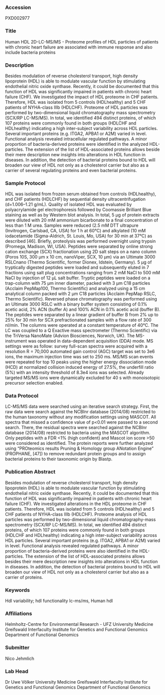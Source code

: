 ### Accession
PXD002977

### Title
Human HDL 2D-LC-MS/MS -  Proteome profiles of HDL particles of patients with chronic heart failure are associated with immune response and also include bacteria proteins

### Description
Besides modulation of reverse cholesterol transport, high density lipoprotein (HDL) is able to modulate vascular function by stimulating endothelial nitric oxide synthase. Recently, it could be documented that this function of HDL was significantly impaired in patients with chronic heart failure (CHF). We investigated the impact of HDL proteome in CHF patients. Therefore, HDL was isolated from 5 controls (HDLhealthy) and 5 CHF patients of NYHA-class IIIb (HDLCHF). Proteome of HDL particles was performed by two-dimensional liquid chromatography mass spectrometry (SCX/RP LC-MS/MS). In total, we identified 494 distinct proteins, of which 107 proteins were commonly found in both groups (HDLCHF and HDLhealthy) indicating a high inter-subject variability across HDL particles. Several important proteins (e.g. ITGA2, APBA1 or A2M) varied in level. Functional analysis revealed intracellular regulated pathways. A minor proportion of bacteria-derived proteins were identified in the analyzed HDL-particles. The extension of the list of HDL-associated proteins allows beside their mere description new insights into alterations in HDL function in diseases. In addition, the detection of bacterial proteins bound to HDL will broaden our view of HDL not only as a cholesterol carrier but also as a carrier of several regulating proteins and even bacterial proteins.

### Sample Protocol
HDL was isolated from frozen serum obtained from controls (HDLhealthy), and CHF patients (HDLCHF) by sequential density ultracentrifugation (d=1.006–1.21 g/mL). Quality of isolated HDL was evaluated by polyacrylamide gel electrophoresis followed by Coomassie Brilliant Blue staining as well as by Western blot analysis.  In total, 5 µg of protein extracts were diluted with 20 mM ammonium bicarbonate to a final concentration of less than 1 M urea. Samples were reduced (2.5 mM DTT ultrapure (Invitrogen, Carlsbad, CA, USA) for 1 h at 60°C) and alkylated (10 mM iodacetamide (Sigma-Aldrich, St. Louis, Mo, USA) for 30 min at 37°C) as described [46]. Briefly, proteolysis was performed overnight using trypsin (Promega, Madison, WI, USA). Peptides were separated by online strong cation exchange (SCX) fractionation using 2D salt steps on a nano column (Poros 10S, 300 µm x 10 cm, nanoViper, SCX, 10 µm) via an Ultimate 3000 RSLCnano (Thermo Scientific, former Dionex, Idstein, Germany). 5 µg of tryptically digested peptides were loaded and subsequently eluted in 7 fractions using salt plug concentrations ranging from 2 mM NaCl to 500 mM NaCl by injection of 12 µL salt buffer. Tryptic peptides were loaded on a trap-column with 75 μm inner diameter, packed with 3 μm C18 particles (Acclaim PepMap100, Thermo Scientific) and analyzed using a 15 cm analytical column packed with 2 μm C18 particles (Acclaim PepMap RSLC, Thermo Scientific). Reversed phase chromatography was performed using an Ultimate 3000 RSLC with a binary buffer system consisting of 0.1% acetic acid, 2% ACN (buffer A) and 100% ACN in 0.1% acetic acid (buffer B). The peptides were separated by a linear gradient of buffer B from 2% up to 25% for 30 min for SCX prefractionated samples with a flow rate of 300 nl/min. The columns were operated at a constant temperature of 40°C. The LC was coupled to a Q Exactive mass spectrometer (Thermo Scientific) via the TriVersa NanoMate (Advion Biosciences, Norwich, UK). The MS-instrument was operated in data-dependent acquisition (DDA) mode. MS settings were as follow: survey full-scan spectra were acquired with a resolution R = 70,000 automated gain control (AGC) target was set to 3e6 ions, the maximum injection time was set to 250 ms. MS/MS scan events were repeated for top 10 peaks using the higher energy dissociation mode (HCD) at normalized collision induced energy of 27.5%, the underfill ratio (5%) with an intensity threshold of 8.3e4 ions was selected. Already targeted MS/MS ions were dynamically excluded for 40 s with monoisotopic precursor selection enabled.

### Data Protocol
LC-MS/MS data were searched using an iterative search strategy. First, the raw data were search against the NCBInr database (2014/08) restricted to the human taxonomy without any modification settings using MASCOT. All spectra that missed a confidence value of p<0.01 were passed to a second search. There, the residual spectra were searched against the NCBInr database (2014/08) restricted to bacteria using the MASCOT algorithm. Only peptides with a FDR <1% (high confident) and Mascot ion score >50 were considered as identified. The protein reports were further analyzed using “PROteomics results Pruning & Homology group ANotation Engine” (PROPHANE, [47]) to remove redundant protein groups and to assign bacterial proteins to their taxonomic origin by Blastp.

### Publication Abstract
Besides modulation of reverse cholesterol transport, high density lipoprotein (HDL) is able to modulate vascular function by stimulating endothelial nitric oxide synthase. Recently, it could be documented that this function of HDL was significantly impaired in patients with chronic heart failure (CHF). We investigated alterations in the HDL proteome in CHF patients. Therefore, HDL was isolated from 5 controls (HDLhealthy) and 5 CHF patients of NYHA-class IIIb (HDLCHF). Proteome analysis of HDL particles was performed by two-dimensional liquid chromatography-mass spectrometry (SCX/RP LC-MS/MS). In total, we identified 494 distinct proteins, of which 107 proteins were commonly found in both groups (HDLCHF and HDLhealthy) indicating a high inter-subject variability across HDL particles. Several important proteins (e.g. ITGA2, APBA1 or A2M) varied in level. Functional analysis revealed regulated pathways. A minor proportion of bacteria-derived proteins were also identified in the HDL-particles. The extension of the list of HDL-associated proteins allows besides their mere description new insights into alterations in HDL function in diseases. In addition, the detection of bacterial proteins bound to HDL will broaden our view of HDL not only as a cholesterol carrier but also as a carrier of proteins.

### Keywords
Hdl variability; hdl functionality lc-ms/ms, Human hdl

### Affiliations
Helmholtz-Centre for Environmental Research - UFZ
University Medicine Greifswald Interfaculty Institute for Genetics and Functional Genomics Department of Functional Genomics

### Submitter
Nico Jehmlich

### Lab Head
Dr Uwe Völker
University Medicine Greifswald Interfaculty Institute for Genetics and Functional Genomics Department of Functional Genomics


